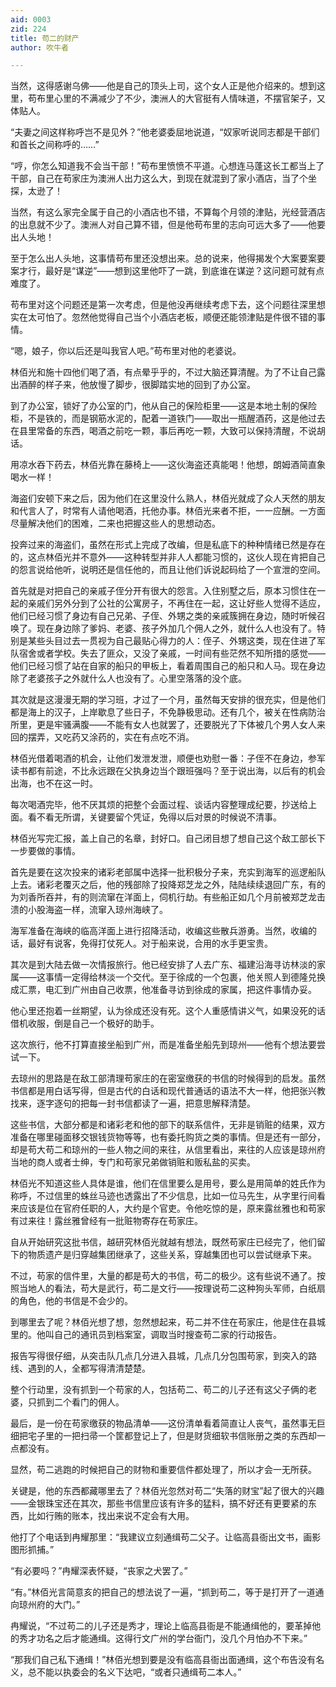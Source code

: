 ```yaml
---
aid: 0003
zid: 224
title: 苟二的财产
author: 吹牛者

---
```




  当然，这得感谢乌佛——他是自己的顶头上司，这个女人正是他介绍来的。想到这里，苟布里心里的不满减少了不少，澳洲人的大官挺有人情味道，不摆官架子，又体贴人。

  “夫妻之间这样称呼岂不是见外？”他老婆委屈地说道，“奴家听说同志都是干部们和首长之间称呼的……”

  “哼，你怎么知道我不会当干部！”苟布里愤愤不平道。心想连马蓬这长工都当上了干部，自己在苟家庄为澳洲人出力这么大，到现在就混到了家小酒店，当了个坐探，太逊了！

  当然，有这么家完全属于自己的小酒店也不错，不算每个月领的津贴，光经营酒店的出息就不少了。澳洲人对自己算不错，但是他苟布里的志向可远大多了——他要出人头地！

  至于怎么出人头地，这事情苟布里还没想出来。总的说来，他得揭发个大案要案要案才行，最好是“谋逆”——想到这里他吓了一跳，到底谁在谋逆？这问题可就有点难度了。

  苟布里对这个问题还是第一次考虑，但是他没再继续考虑下去，这个问题往深里想实在太可怕了。忽然他觉得自己当个小酒店老板，顺便还能领津贴是件很不错的事情。

  “嗯，娘子，你以后还是叫我官人吧。”苟布里对他的老婆说。

  林佰光和施十四他们喝了酒，有点晕乎乎的，不过大脑还算清醒。为了不让自己露出酒醉的样子来，他放慢了脚步，很脚踏实地的回到了办公室。

  到了办公室，锁好了办公室的门，他从自己的保险柜里——这是本地土制的保险柜，不是铁的，而是钢筋水泥的，配着一道铁门——取出一瓶醒酒药，这是他过去在县里常备的东西，喝酒之前吃一颗，事后再吃一颗，大致可以保持清醒，不说胡话。

  用凉水吞下药去，林佰光靠在藤椅上——这伙海盗还真能喝！他想，朗姆酒简直象喝水一样！

  海盗们安顿下来之后，因为他们在这里没什么熟人，林佰光就成了众人天然的朋友和代言人了，时常有人请他喝酒，托他办事。林佰光来者不拒，一一应酬。一方面尽量解决他们的困难，二来也把握这些人的思想动态。

  投奔过来的海盗们，虽然在形式上完成了改编，但是私底下的种种情绪已然是存在的，这点林佰光并不意外——这种转型并非人人都能习惯的，这伙人现在肯把自己的怨言说给他听，说明还是信任他的，而且让他们诉说起码给了一个宣泄的空间。

  首先就是对把自己的亲戚子侄分开有很大的怨言。入住别墅之后，原本习惯住在一起的亲戚们另外分到了公社的公寓房子，不再住在一起，这让好些人觉得不适应，他们已经习惯了身边有自己兄弟、子侄、外甥之类的亲戚簇拥在身边，随时听候召唤了。现在身边除了爹妈、老婆、孩子外加几个佣人之外，就什么人也没有了。特别是某些头目过去一贯视为自己最贴心得力的人：侄子、外甥这类，现在住进了军队宿舍或者学校。失去了匪众，又没了亲戚，一时间有些茫然不知所措的感觉——他们已经习惯了站在自家的船只的甲板上，看着周围自己的船只和人马。现在身边除了老婆孩子之外就什么人也没有了。心里空落落的没个底。

  其次就是这漫漫无期的学习班，才过了一个月，虽然每天安排的很充实，但是他们都是海上的汉子，上岸歇息了些日子，不免静极思动。还有几个，被关在性病防治所里，更是牢骚满腹——不能有女人也就罢了，还要脱光了下体被几个男人女人来回的摆弄，又吃药又涂药的，实在有点吃不消。

  林佰光借着喝酒的机会，让他们发泄发泄，顺便也劝慰一番：子侄不在身边，参军读书都有前途，不比永远跟在父执身边当个跟班强吗？至于说出海，以后有的机会出海，也不在这一时。

  每次喝酒完毕，他不厌其烦的把整个会面过程、谈话内容整理成纪要，抄送给上面。看不看无所谓，关键要留个凭证，免得以后对景的时候说不清事。

  林佰光写完汇报，盖上自己的名章，封好口。自己闭目想了想自己这个敌工部长下一步要做的事情。

  首先是要在这次投来的诸彩老部属中选择一批积极分子来，充实到海军的巡逻船队上去。诸彩老覆灭之后，他的残部除了投降郑芝龙之外，陆陆续续退回广东，有的为刘香所吞并，有的则流窜在洋面上，伺机行劫。有些船正如几个月前被郑芝龙击溃的小股海盗一样，流窜入琼州海峡了。

  海军准备在海峡的临高洋面上进行招降活动，收编这些散兵游勇。当然，收编的话，最好有说客，免得打仗死人。对于船来说，合用的水手更宝贵。

  其次是到大陆去做一次情报旅行。他已经安排了人去广东、福建沿海寻访林淡的家属——这事情一定得给林淡一个交代。至于徐成的一个包裹，他关照人到德隆兑换成汇票，电汇到广州由自己收票，他准备寻访到徐成的家属，把这件事情办妥。

  他心里还抱着一丝期望，认为徐成还没有死。这个人重感情讲义气，如果没死的话借机收服，倒是自己一个极好的助手。

  这次旅行，他不打算直接坐船到广州，而是准备坐船先到琼州——他有个想法要尝试一下。

  去琼州的思路是在敌工部清理苟家庄的在密室缴获的书信的时候得到的启发。虽然书信都是用白话写得，但是古代的白话和现代普通话的语法不大一样，他把张兴教找来，逐字逐句的把每一封书信都读了一遍，把意思解释清楚。

  这些书信，大部分都是和诸彩老和他的部下的联系信件，无非是销赃的结果，双方准备在哪里碰面移交银钱货物等等，也有委托购货之类的事情。但是还有一部分，却是苟大苟二和琼州的一些人物之间的来往，从信里看出，来往的人应该是琼州府当地的商人或者士绅，专门和苟家兄弟做销赃和贩私盐的买卖。

  林佰光不知道这些人具体是谁，他们在信里要么是用号，要么是用简单的姓氏作为称呼，不过信里的蛛丝马迹也透露出了不少信息，比如一位马先生，从字里行间看来应该是位在官府任职的人，大约是个官吏。令他吃惊的是，原来露丝雅也和苟家有过来往！露丝雅曾经有一批赃物寄存在苟家庄。

  自从开始研究这批书信，越研究林佰光就越有想法，既然苟家庄已经完了，他们留下的物质遗产是归穿越集团继承了，这些关系，穿越集团也可以尝试继承下来。

  不过，苟家的信件里，大量的都是苟大的书信，苟二的极少。这有些说不通了。按照当地人的看法，苟大是武行，苟二是文行——按理说苟二这种狗头军师，白纸扇的角色，他的书信是不会少的。

  到哪里去了呢？林佰光想了想，忽然想起来，苟二并不住在苟家庄，他是住在县城里的。他叫自己的通讯员到档案室，调取当时搜查苟二家的行动报告。

  报告写得很仔细，从突击队几点几分进入县城，几点几分包围苟家，到突入的路线、遇到的人，全都写得清清楚楚。

  整个行动里，没有抓到一个苟家的人，包括苟二、苟二的儿子还有这父子俩的老婆，只抓到二个看门的佣人。

  最后，是一份在苟家缴获的物品清单——这份清单看着简直让人丧气，虽然事无巨细把宅子里的一把扫帚一个筐都登记上了，但是财货细软书信账册之类的东西却一点都没有。

  显然，苟二逃跑的时候把自己的财物和重要信件都处理了，所以才会一无所获。

  关键是，他的东西都藏哪里去了？林佰光忽然对苟二“失落的财宝”起了很大的兴趣——金银珠宝还在其次，那些书信里应该有许多的猛料，搞不好还有更要紧的东西，比如行贿的账本，找出来说不定会有大用。

  他打了个电话到冉耀那里：“我建议立刻通缉苟二父子。让临高县衙出文书，画影图形抓捕。”

  “有必要吗？”冉耀深表怀疑，“丧家之犬罢了。”

  “有。”林佰光言简意亥的把自己的想法说了一遍，“抓到苟二，等于是打开了一道通向琼州府的大门。”

  冉耀说，“不过苟二的儿子还是秀才，理论上临高县衙是不能通缉他的，要革掉他的秀才功名之后才能通缉。这得行文广州的学台衙门，没几个月怕办不下来。”

  “那我们自己私下通缉！”林佰光想到要是没有临高县衙出面通缉，这个布告没有名义，总不能以执委会的名义下达吧，“或者只通缉苟二本人。”



